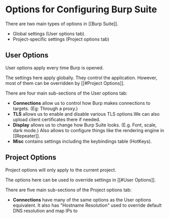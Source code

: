 # Options for Configuring Burp Suite

There are two main types of options in [[Burp Suite]].
- Global settings (User options tab).
- Project-specific settings (Project options tab)

## User Options

User options apply every time Burp is opened.

The settings here apply globally. They control the application. However, most of them can be overridden by [[#Project Options]].

There are four main sub-sections of the User options tab:
- **Connections** allow us to control how Burp makes connections to targets. (Eg: Through a proxy.)
- **TLS** allows us to enable and disable various TLS options.We can also upload client certificates there if needed.
- **Display** allows us to change how Burp Suite looks. (E.g. Font, scale, dark mode.) Also allows to configure things like the rendering engine in [[Repeater]].
- **Misc** contains settings including the keybindings table (HotKeys).

## Project Options

Project options will only apply to the current project.

The options here can be used to override settings in [[#User Options]].

There are five main sub-sections of the Project options tab:
- **Connections** have many of the same options as the User options equivalent. It also has "Hostname Resolution" used to override default DNS resolution and map IPs to 